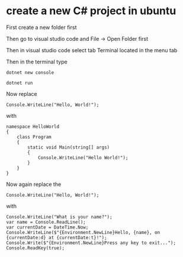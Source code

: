 # create a new C# project in ubuntu
First create a new folder first

Then go to visual studio code and File -> Open Folder first

Then in visual studio code select tab Terminal located in the menu tab

Then in the terminal type

`dotnet new console`


`dotnet run`

Now replace 

`Console.WriteLine("Hello, World!");`

with

```
namespace HelloWorld
{
    class Program
    {
        static void Main(string[] args)
        {
            Console.WriteLine("Hello World!");
        }
    }
} 
```
Now again replace the

`Console.WriteLine("Hello, World!");`

with

```
Console.WriteLine("What is your name?");
var name = Console.ReadLine();
var currentDate = DateTime.Now;
Console.WriteLine($"{Environment.NewLine}Hello, {name}, on {currentDate:d} at {currentDate:t}!");
Console.Write($"{Environment.NewLine}Press any key to exit...");
Console.ReadKey(true);
```


